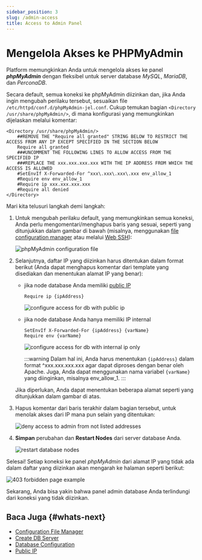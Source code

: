 ```yaml
---
sidebar_position: 3
slug: /admin-access
title: Access to Admin Panel
---
```


# Mengelola Akses ke PHPMyAdmin

Platform memungkinkan Anda untuk mengelola akses ke panel _**phpMyAdmin**_ dengan fleksibel untuk server database _MySQL_, _MariaDB_, dan _PerconaDB_.

Secara default, semua koneksi ke phpMyAdmin diizinkan dan, jika Anda ingin mengubah perilaku tersebut, sesuaikan file `/etc/httpd/conf.d/phpMyAdmin-jel.conf`. Cukup temukan bagian `<Directory /usr/share/phpMyAdmin/>`, di mana konfigurasi yang memungkinkan dijelaskan melalui komentar:

```plaintext
<Directory /usr/share/phpMyAdmin/>
    ##REMOVE THE "Require all granted" STRING BELOW TO RESTRICT THE ACCESS FROM ANY IP EXCEPT SPECIFIED IN THE SECTION BELOW
    Require all granted
    ###UNCOMMENT THE FOLLOWING LINES TO ALLOW ACCESS FROM THE SPECIFIED IP
    ###REPLACE THE xxx.xxx.xxx.xxx WITH THE IP ADDRESS FROM WHICH THE ACCESS IS ALLOWED
    #SetEnvIf X-Forwarded-For ^xxx\.xxx\.xxx\.xxx env_allow_1
    #Require env env_allow_1
    #Require ip xxx.xxx.xxx.xxx
    #Require all denied
</Directory>
```

Mari kita telusuri langkah demi langkah:

1. Untuk mengubah perilaku default, yang memungkinkan semua koneksi, Anda perlu mengomentari/menghapus baris yang sesuai, seperti yang ditunjukkan dalam gambar di bawah (misalnya, menggunakan [file configuration manager](<https://docs.dewacloud.com/docs/configuration-file-manager/>) atau melalui [Web SSH](<https://docs.dewacloud.com/docs/web-ssh-client/>)):

   ![phpMyAdmin configuration file](#)

2. Selanjutnya, daftar IP yang diizinkan harus ditentukan dalam format berikut (Anda dapat menghapus komentar dari template yang disediakan dan menentukan alamat IP yang benar):

   - jika node database Anda memiliki [public IP](<https://docs.dewacloud.com/docs/public-ip/>)

     ```plaintext
     Require ip {ipAddress}
     ```

     ![configure access for db with public ip](#)

   - jika node database Anda hanya memiliki IP internal

     ```plaintext
     SetEnvIf X-Forwarded-For {ipAddress} {varName}
     Require env {varName}
     ```

     ![configure access for db with internal ip only](#)

     :::warning
     Dalam hal ini, Anda harus menentukan `{ipAddress}` dalam format ^xxx.xxx.xxx.xxx agar dapat diproses dengan benar oleh Apache. Juga, Anda dapat menggunakan nama variabel `{varName}` yang diinginkan, misalnya env_allow_1.
     :::

   Jika diperlukan, Anda dapat menentukan beberapa alamat seperti yang ditunjukkan dalam gambar di atas.

3. Hapus komentar dari baris terakhir dalam bagian tersebut, untuk menolak akses dari IP mana pun selain yang ditentukan:

   ![deny access to admin from not listed addresses](#)

4. **Simpan** perubahan dan **Restart Nodes** dari server database Anda.

   ![restart database nodes](#)

Selesai! Setiap koneksi ke panel _phpMyAdmin_ dari alamat IP yang tidak ada dalam daftar yang diizinkan akan mengarah ke halaman seperti berikut:

![403 forbidden page example](#)

Sekarang, Anda bisa yakin bahwa panel admin database Anda terlindungi dari koneksi yang tidak diizinkan.

## Baca Juga {#whats-next}

- [Configuration File Manager](<https://docs.dewacloud.com/docs/configuration-file-manager/>)
- [Create DB Server](<https://docs.dewacloud.com/docs/database-hosting/>)
- [Database Configuration](<https://docs.dewacloud.com/docs/database-configuration-files/>)
- [Public IP](<https://docs.dewacloud.com/docs/public-ip/>)
